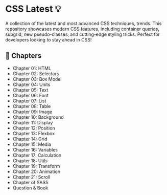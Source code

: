 # CSS Latest 💡
A collection of the latest and most advanced CSS techniques, trends. This repository showcases modern CSS features, including container queries, subgrid, new pseudo-classes, and cutting-edge styling tricks. Perfect for developers looking to stay ahead in CSS!

## 📑 Chapters
- Chapter 01: HTML
- Chapter 02: Selectors
- Chapter 03: Box Model
- Chapter 04: Units
- Chapter 05: Text
- Chapter 06: Font
- Chapter 07: List
- Chapter 08: Table
- Chapter 09: Image
- Chapter 10: Background
- Chapter 11: Display
- Chapter 12: Position
- Chapter 13: Flexbox
- Chapter 14: Grid
- Chapter 15: Media
- Chapter 16: Variables
- Chapter 17: Calculation
- Chapter 18: Utils
- Chapter 19: Transform
- Chapter 20: Animation
- Chapter 21: Scroll
- Chapter of SASS
- Question & Book
